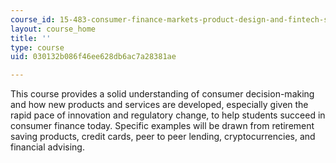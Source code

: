 ```yaml
---
course_id: 15-483-consumer-finance-markets-product-design-and-fintech-spring-2018
layout: course_home
title: ''
type: course
uid: 030132b086f46ee628db6ac7a28381ae

---
```

This course provides a solid understanding of consumer decision-making and how new products and services are developed, especially given the rapid pace of innovation and regulatory change, to help students succeed in consumer finance today. Specific examples will be drawn from retirement saving products, credit cards, peer to peer lending, cryptocurrencies, and financial advising.
